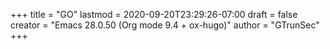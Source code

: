 +++
title = "GO"
lastmod = 2020-09-20T23:29:26-07:00
draft = false
creator = "Emacs 28.0.50 (Org mode 9.4 + ox-hugo)"
author = "GTrunSec"
+++
